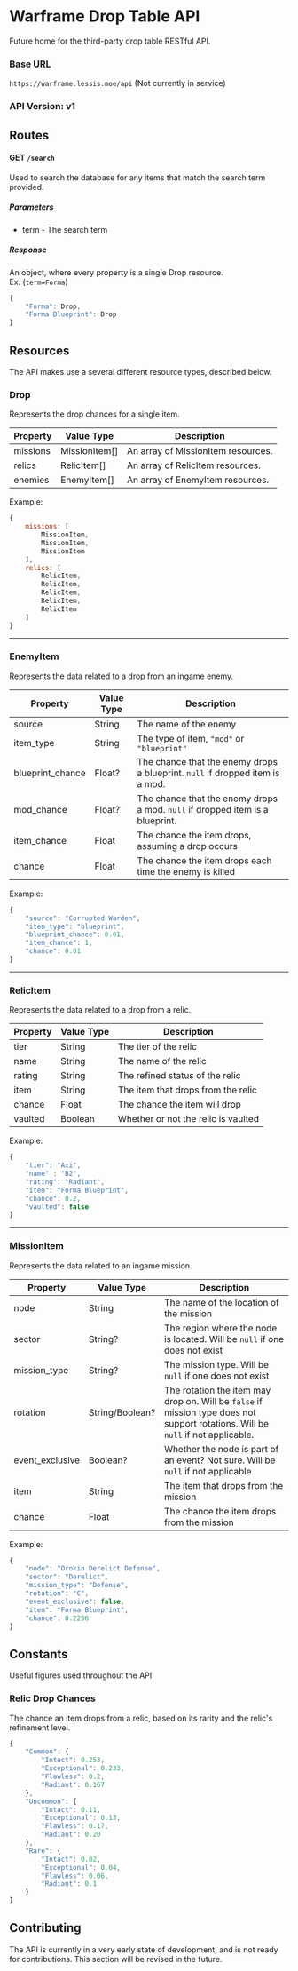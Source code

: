 # Warframe Drop Table API
Future home for the third-party drop table RESTful API.

### Base URL
`https://warframe.lessis.moe/api` (Not currently in service)  

### API Version: v1

## Routes

#### GET `/search`
Used to search the database for any items that match the search term provided.

##### Parameters
- term - The search term

##### Response
An object, where every property is a single Drop resource.  
Ex. (`term=Forma`)  
```js
{
    "Forma": Drop,
    "Forma Blueprint": Drop
}
```

## Resources
The API makes use a several different resource types, described below.

### Drop
Represents the drop chances for a single item.

Property | Value Type | Description
--- | --- | ---
missions | MissionItem[] | An array of MissionItem resources.
relics | RelicItem[] | An array of RelicItem resources.
enemies | EnemyItem[] | An array of EnemyItem resources.

Example:
```js
{
    missions: [
        MissionItem,
        MissionItem,
        MissionItem
    ],
    relics: [
        RelicItem,
        RelicItem,
        RelicItem,
        RelicItem,
        RelicItem
    ]
}
```

---

### EnemyItem
Represents the data related to a drop from an ingame enemy.

Property | Value Type | Description
--- | --- | ---
source | String | The name of the enemy
item_type | String | The type of item, `"mod"` or `"blueprint"`
blueprint_chance | Float? | The chance that the enemy drops a blueprint. `null` if dropped item is a mod.
mod_chance | Float? | The chance that the enemy drops a mod. `null` if dropped item is a blueprint.
item_chance | Float | The chance the item drops, assuming a drop occurs
chance | Float | The chance the item drops each time the enemy is killed

Example:
```js
{
    "source": "Corrupted Warden",
    "item_type": "blueprint",
    "blueprint_chance": 0.01,
    "item_chance": 1,
    "chance": 0.01
}
```

---

### RelicItem
Represents the data related to a drop from a relic.

Property | Value Type | Description
--- | --- | ---
tier | String | The tier of the relic
name | String | The name of the relic
rating | String | The refined status of the relic
item | String | The item that drops from the relic
chance | Float | The chance the item will drop
vaulted | Boolean | Whether or not the relic is vaulted

Example:
```js
{
    "tier": "Axi",
    "name" : "B2",
    "rating": "Radiant",
    "item": "Forma Blueprint",
    "chance": 0.2,
    "vaulted": false
}
```

---

### MissionItem
Represents the data related to an ingame mission.

Property | Value Type | Description
--- | --- | ---
node | String | The name of the location of the mission
sector | String? | The region where the node is located. Will be `null` if one does not exist
mission_type | String? | The mission type. Will be `null` if one does not exist
rotation | String/Boolean? | The rotation the item may drop on. Will be `false` if mission type does not support rotations. Will be `null` if not applicable.
event_exclusive | Boolean? | Whether the node is part of an event? Not sure. Will be `null` if not applicable
item | String | The item that drops from the mission
chance | Float | The chance the item drops from the mission

Example:
```js
{
    "node": "Orokin Derelict Defense",
    "sector": "Derelict",
    "mission_type": "Defense",
    "rotation": "C",
    "event_exclusive": false,
    "item": "Forma Blueprint",
    "chance": 0.2256
}
```

## Constants
Useful figures used throughout the API.

### Relic Drop Chances
The chance an item drops from a relic, based on its rarity and the relic's refinement level.
```js
{
    "Common": {
        "Intact": 0.253,
        "Exceptional": 0.233,
        "Flawless": 0.2,
        "Radiant": 0.167
    },
    "Uncommon": {
        "Intact": 0.11,
        "Exceptional": 0.13,
        "Flawless": 0.17,
        "Radiant": 0.20
    },
    "Rare": {
        "Intact": 0.02,
        "Exceptional": 0.04,
        "Flawless": 0.06,
        "Radiant": 0.1
    }
}
```

## Contributing
The API is currently in a very early state of development, and is
not ready for contributions. This section will be revised in the
future.